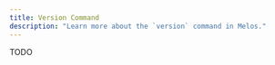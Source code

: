 ```yaml
---
title: Version Command
description: "Learn more about the `version` command in Melos."
---
```


TODO
